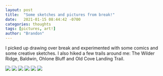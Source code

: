 ```yaml
---
layout: post
title:  "Some sketches and pictures from break!"
date:   2021-01-15 08:44:42 -0700
categories: thoughts
tags: [pictures, art!]
author: "Brandon"
---
```


I picked up drawing over break and experimented with some comics and some creative sketches. I also hiked a few trails around me: The Wilder Ridge, Baldwin, Ohlone Bluff and Old Cove Landing Trail.

<img class = "half" src="{{ 'assets/img/011521/space.jpg' | relative_url }}">

<img class = "half" src="{{ 'assets/img/011521/bird1.jpg' | relative_url }}">
<img class = "half" src="{{ 'assets/img/011521/bird2.jpg' | relative_url }}">

<img class = "polaroid" src="{{ 'assets/img/011521/ohlonetrail.jpg' | relative_url }}">

<img class = "half" src="{{ 'assets/img/011521/banana1.jpg' | relative_url }}">
<img class = "half" src="{{ 'assets/img/011521/banana2.jpg' | relative_url }}">
